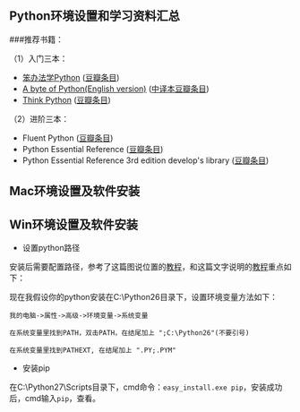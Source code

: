 ## Python环境设置和学习资料汇总



###推荐书籍：

（1）入门三本： 

* [笨办法学Python]() ([豆瓣条目](http://book.douban.com/subject/26264642/))
* [A byte of Python(English version)](http://www.swaroopch.com/notes/python/) ([中译本豆瓣条目](http://book.douban.com/subject/5948760/))
* [Think Python](http://www.greenteapress.com/thinkpython/thinkpython.pdf) ([豆瓣条目](http://book.douban.com/subject/10779534/))

（2）进阶三本：
* Fluent Python ([豆瓣条目](http://book.douban.com/subject/26278021/))
* Python Essential Reference ([豆瓣条目](http://book.douban.com/subject/3273420/))
* Python Essential Reference 3rd edition develop's library ([豆瓣条目](http://book.douban.com/subject/1758560/))

## Mac环境设置及软件安装



## Win环境设置及软件安装

* 设置python路径

安装后需要配置路径，参考了这篇图说位置的[教程](http://jingyan.baidu.com/article/d5a880eb6aca7213f047cc6c.html)，和这篇文字说明的[教程](http://blog.sina.com.cn/s/blog_63597aa50100iycp.html)重点如下：

现在我假设你的python安装在C:\Python26目录下，设置环境变量方法如下：
    
    我的电脑->属性->高级->环境变量->系统变量
    
    在系统变量里找到PATH，双击PATH，在结尾加上 ";C:\Python26"(不要引号)
    
    在系统变量里找到PATHEXT, 在结尾加上 ".PY;.PYM" 


* 安装pip


在C:\Python27\Scripts目录下，cmd命令：```easy_install.exe pip```，安装成功后，cmd输入```pip```，查看。







